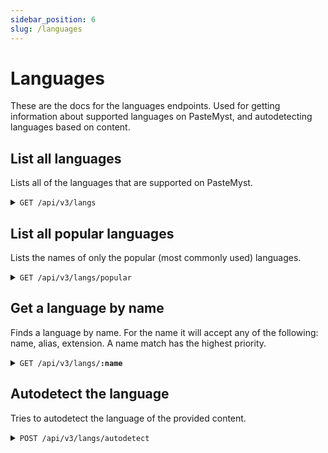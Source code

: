 ```yaml
---
sidebar_position: 6
slug: /languages
---
```


# Languages

These are the docs for the languages endpoints. Used for getting information about supported languages on PasteMyst, and autodetecting languages based on content.

## List all languages

Lists all of the languages that are supported on PasteMyst.

<details>
    <summary><code>GET /api/v3/langs</code></summary>

    ##### Response

    ```json
    [
        {
            "name": "Autodetect",
            "type": null,
            "aliases": [
                "autodetect"
            ],
            "codemirrorMode": null,
            "codemirrorMimeType": null,
            "wrap": false,
            "extensions": [],
            "color": null,
            "tmScope": null
        },
        {
            "name": "1C Enterprise",
            "type": "programming",
            "aliases": null,
            "codemirrorMode": null,
            "codemirrorMimeType": null,
            "wrap": false,
            "extensions": [
                ".bsl",
                ".os"
            ],
            "color": "#814CCC",
            "tmScope": "source.bsl"
        },
        {
            "name": "2-Dimensional Array",
            "type": "data",
            "aliases": null,
            "codemirrorMode": null,
            "codemirrorMimeType": null,
            "wrap": false,
            "extensions": [
                ".2da"
            ],
            "color": "#38761D",
            "tmScope": "source.2da"
        },
        {
            "name": "4D",
            "type": "programming",
            "aliases": null,
            "codemirrorMode": null,
            "codemirrorMimeType": null,
            "wrap": false,
            "extensions": [
                ".4dm"
            ],
            "color": "#004289",
            "tmScope": "source.4dm"
        },
        {
            "name": "ABAP",
            "type": "programming",
            "aliases": null,
            "codemirrorMode": null,
            "codemirrorMimeType": null,
            "wrap": false,
            "extensions": [
                ".abap"
            ],
            "color": "#E8274B",
            "tmScope": "source.abap"
        },
        {
            "name": "ABAP CDS",
            "type": "programming",
            "aliases": null,
            "codemirrorMode": null,
            "codemirrorMimeType": null,
            "wrap": false,
            "extensions": [
                ".asddls"
            ],
            "color": "#555e25",
            "tmScope": "source.abapcds"
        },
        // ...
    ]
    ```
</details>

## List all popular languages

Lists the names of only the popular (most commonly used) languages.

<details>
    <summary><code>GET /api/v3/langs/popular</code></summary>

    ##### Response

    ```json
    [
        "Autodetect",
        "Text",
        "C",
        "C#",
        "C++",
        "CSS",
        "D",
        "Dart",
        "Go",
        "Haskell",
        "HTML",
        "Java",
        "JavaScript",
        "JSON",
        "Kotlin",
        "Markdown",
        "Objective-C",
        "Perl",
        "PHP",
        "PowerShell",
        "Python",
        "Ruby",
        "Rust",
        "Scala",
        "Shell",
        "Swift",
        "TypeScript",
        "Yaml"
    ]
    ```
</details>

## Get a language by name

Finds a language by name. For the name it will accept any of the following: name, alias, extension. A name match has the highest priority.

<details>
    <summary><code>GET /api/v3/langs/<b>:name</b></code></summary>

    Example request: `GET /api/v3/langs/ts`

    ##### Response

    ```json
    {
        "aliases": [
            "ts"
        ],
        "codemirrorMimeType": "application/typescript",
        "codemirrorMode": "javascript",
        "color": "#3178c6",
        "extensions": [
            ".ts",
            ".cts",
            ".mts"
        ],
        "name": "TypeScript",
        "tmScope": "source.ts",
        "type": "programming",
        "wrap": false
    }
    ```
</details>

## Autodetect the language

Tries to autodetect the language of the provided content.

<details>
    <summary><code>POST /api/v3/langs/autodetect</code></summary>

    ##### Request

    ```json
    "#include <stdio.h>\n\nint main() {\n\treturn 1;\n}"
    ```

    ##### Response

    ```json
    {
        "aliases": null,
        "codemirrorMimeType": "text/x-csrc",
        "codemirrorMode": "clike",
        "color": "#555555",
        "extensions": [
            ".c",
            ".cats",
            ".h",
            ".idc"
        ],
        "name": "C",
        "tmScope": "source.c",
        "type": "programming",
        "wrap": false
    }
    ```
</details>